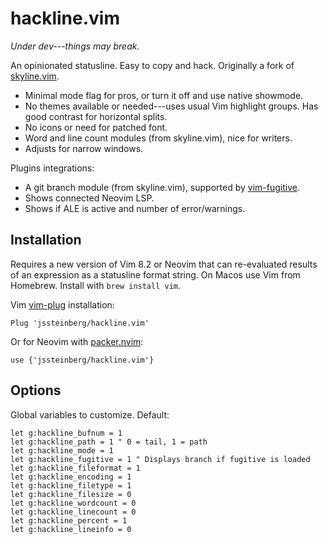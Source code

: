 # hackline.vim

*Under dev---things may break.*

An opinionated statusline. Easy to copy and hack. Originally a fork of [skyline.vim](https://github.com/ourigen/skyline.vim).

* Minimal mode flag for pros, or turn it off and use native showmode.
* No themes available or needed---uses usual Vim highlight groups. Has good contrast for horizontal splits.
* No icons or need for patched font.
* Word and line count modules (from skyline.vim), nice for writers.
* Adjusts for narrow windows.

Plugins integrations:

* A git branch module (from skyline.vim), supported by [vim-fugitive](https://github.com/tpope/vim-fugitive).
* Shows connected Neovim LSP.
* Shows if ALE is active and number of error/warnings.

## Installation

Requires a new version of Vim 8.2 or Neovim that can re-evaluated results of an expression as a statusline format string. On Macos use Vim from Homebrew. Install with `brew install vim`.

Vim [vim-plug](https://github.com/junegunn/vim-plug) installation:

```
Plug 'jssteinberg/hackline.vim'
```

Or for Neovim with [packer.nvim](https://github.com/wbthomason/packer.nvim):

```vim
use {'jssteinberg/hackline.vim'}
```

## Options

Global variables to customize. Default:

```vim
let g:hackline_bufnum = 1
let g:hackline_path = 1 " 0 = tail, 1 = path
let g:hackline_mode = 1
let g:hackline_fugitive = 1 " Displays branch if fugitive is loaded
let g:hackline_fileformat = 1
let g:hackline_encoding = 1
let g:hackline_filetype = 1
let g:hackline_filesize = 0
let g:hackline_wordcount = 0
let g:hackline_linecount = 0
let g:hackline_percent = 1
let g:hackline_lineinfo = 0
```
